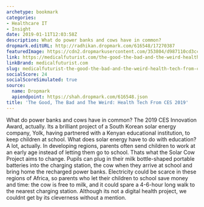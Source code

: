 ```yaml
---
archetype: bookmark
categories:
- Healthcare IT
- Insight
date: 2019-01-11T12:03:58Z
description: What do power banks and cows have in common?
dropmark.editURL: http://radhikan.dropmark.com/616548/17270387
featuredImage: https://cdn2.dropmarkusercontent.com/353804/d987110cd3cc70470a7e2f99a2c7b1c08ca029aaa2caa818330a3ebd4fe9612e/thumbnail/Medical%20futurist.JPG?Expires=1557430063&Signature=Crmz9bYoLHM0z-vILu8uwE8ZM1aFr4UvTpmJNNZbNps~EfgzuVXhpeeLnTbJeKK~0-I5HfCKIF3M7KmaBBL5UExUdTDYx5qsMHrPhxH7f0NmTL6lrdGzSOf39U7IcVwyHpyEN-4NkkzVjfDWTstzjFEzcAeclprRPfF5SU8gQVml5V-WtnVH21fcd4FREqVXtgfBoWp4lvO2XTHwF0HnoxczTnwgar1ILIo~aDjBcS8RVgVmtrsbO4mTOklWNNsFUPAKDIFrrX3r0ZONsGvC30A22a8h20KdHCP0i-yqm4lcTwnDbqfmQNrU26TzpRoETK2wm2A5C1Kn-ZqCAwHedw__&Key-Pair-Id=APKAITQYWVEN757ZA4KQ
link: https://medicalfuturist.com/the-good-the-bad-and-the-weird-health-tech-from-ces-2019
linkBrand: medicalfuturist.com
slug: medicalfuturist-the-good-the-bad-and-the-weird-health-tech-from-ces-2019
socialScore: 24
socialScoreSimulated: true
source:
  name: Dropmark
  apiendpoint: https://shah.dropmark.com/616548.json
title: 'The Good, The Bad and The Weird: Health Tech From CES 2019'
---
```

What do power banks and cows have in common? The 2019 CES Innovation Award, actually. Its a brilliant project of a South Korean solar energy company, Yolk, having partnered with a Kenyan educational institution, to keep children at school. What does solar energy have to do with education? A lot, actually. In developing regions, parents often send children to work at an early age instead of letting them go to school. Thats what the Solar Cow Project aims to change. Pupils can plug in their milk bottle-shaped portable batteries into the charging station, the cow when they arrive at school and bring home the recharged power banks. Electricity could be scarce in these regions of Africa, so parents who let their children to school save money and time: the cow is free to milk, and it could spare a 4-6-hour long walk to the nearest charging station. Although its not a digital health project, we couldnt get by its cleverness without a mention.

